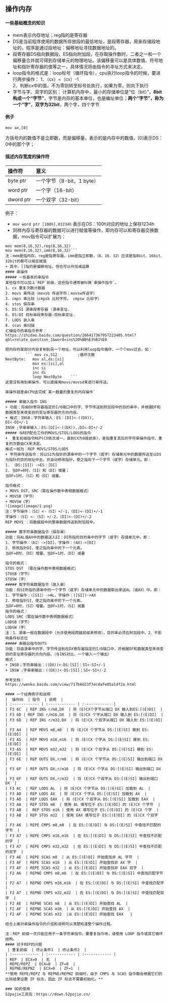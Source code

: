 ## 操作内存
#### 一些基础概念的知识
+ mem表示内存地址；reg指的是寄存器
+ DS是当前程序使用的数据所存放段的最低地址，是段寄存器，用来存储段地址的，程序是通过段地址：偏移地址寻找数据地址的。
+ 段寄存器DS指向数据段，ES指向附加段，在存取操作数时，二者之一和一个偏移量合并就可得到存储单元的物理地址。该偏移量可以是具体数值、符号地址和指针寄存器的值等之一，具体情况将由指令的寻址方式来决定。
+  loop指令的格式是：loop标号（循环指令），cpu执行loop指令的时候，要进行两步操作：
1、（cx）=（cx）-1   
2、判断cx中的值，不为零则转至标号处执行，如果为零，则向下执行
+ 字节与字、双字的区别：
计算机内存中，最小的存储单位是“位（bit）”，**8bit构成一个“字节”**，字节是内存的基本单位，也是编址单位；**两个“字节”，称为一个“字”**。**双字为32bit**，两个字，四个字节
#### 例子
	mov ax,[0]
方括号内的数值不是立即数，而是偏移量，表示的是内存中的数值，[0]表示DS：0中的那个字；
#### 描述内存宽度的操作符
|  操作符 | 意义  |
| :------------ | :------------ |
|  byte ptr | 一个字节（8-bit，1 byte）|
|  word ptr | 一个字（16-bit）  |
|  dword ptr | 一个双字（32-bit）  |

例子：
+ ```mov word ptr [100h],01234h```
表示在DS：100h对应的地址上保存1234h
+ 同样内存与寄存器的数据可以进行赋值等操作，即内存可以和寄存器交换数据，mov指令可以扩展为：
```mov reg(8,16,32),mem(8,16,32)
mov mem(8,16,32),reg(8,16,32)
mov mem(8,16,32),imm(8,16,32)```
注：mem是指内存，reg是指寄存器，imm是指立即数，（8，16，32）应该是指8bit、16bit、32bit的都可以相互赋值
+ 其中，[]指的是偏移地址，但也可以作加减运算
#### 串操作
##### 一些基本的串指令
某些指令可以加上`REP`前缀，这些指令通常被叫做`串操作指令`。
1. cx 重复次数计数器
2. movs 串传送（movsb 传送字符；movsw传送字）
3. cmps 串比较（cmpsb 比较字符。 cmpsw 比较字）
4. stos 保存串
5. DS:SI 源串段寄存器 :源串变址.
6. ES:DI 目标串段寄存器:目标串变址.
7. LODS 装入串
8. scas 串扫描
汇编指令的串指令参考：
https://zhidao.baidu.com/question/266417367957223405.html?qbl=relate_question_1&word=ins%20%BB%E3%B1%E0

把内存的某部分内容复制到另一个地址，可以利用loop指令循环，一个个mov过去，如：
		 ``` mov cx,512			;循环次数
NextByte:	mov al,ds:[si]
			mov es:[si],al
			inc si
			inc di
			loop NextByte    ```		
这里没有用到串操作，可以直接用movs/movsd来进行串传送。

串操作就是由CPU去完成`某一数量的重复的内存操作`

##### 串输入指令 INS
+ 功能：将由DX寄存器指定的I/O端口中的字、字节传送到附加段中的目的串中，并根据DF和数据类型来改变目的变址寄存器的方向内容。
+ 格式：INSB；字符串输入：ES：[DI]<-((DX)),
DI<-DI+/-1
INSW ;字串串输入：ES:[DI]<-((DX)),;DI<-DI+/-2
##### 与REP配合工作的MOVS/STOS/LODS的指令
+  重复前缀指令REP(CX依次减一，直到CX为0就结束)，是指重复其后的字符串操作指令，重复的次数由CX来决定。
格式一般为：REP MOVS/STOS/LODS
+ 字符串传送指令：将以SI为指针的源串中的一个字节（或字）存储单元中的数据传送至以DS为指针的目的地址中去，并自动修改指针，使之指向下一个字节（或字）存储单元。即：
1. （DS:[SI]）->ES：[DI]
2. 当DF=0时，（SI）和（DI）增量；
当DF=1时，（SI）和（DI）减量。

指令格式：
+ MOVS DST，SRC（需在操作数中表明数据格式）
+ MOVSB（字节）
+ MOVSW（字）
![image](image/1.png)
注：字节操作：（SI）<-（SI）+/-1，(DI)<-(DI)+/-1
字操作：（SI）<-（SI）+/-2，(DI)<-(DI)+/-2
REP MOVS ：将数据段中的整串数据传送到附加段中。

##### 置字符串数据指令（保存串）
功能：将AL或AX中的数据送入EI：DI所指的目的串中的字节（或字）存储单元中。即：
1. 字节操作：（AI）->[DI]，字操作：(AX)->[DI] 
2. 修改指针DI，使之指向串中的下一个元素。
当DF=0时，（DI）增量。当DF=1时，（DI）减量

指令的格式：
STOS DST （需在操作数中表明数据格式）
STOSB（字节）
STOSW（字）
##### 取字符串数据指令（装入串）
功能：将SI所指的源串中的一个字节（或字）存储单元中的数据取出来送AL（或AX）中。即：
1. 字节操作：（[SI]）->AL，字操作：([SI])->AX 
2. 修改指针SI，使之指向串中的下一个元素。
当DF=0时，（SI）增量。当DF=1时，（SI）减量
指令的格式：
LODS SRC（需在操作数中表明数据格式）
LODSB（字节）
LODSW（字）
注：1、源串一般在数据段中（允许使用段跨越前缀来修改），目的串必须在附加段中。2、不影响条件标志位
##### 串输出指令OUTS
功能：将由源串中的字、字节传送到在DX寄存器指定的I/O端口中，并根据DF和数据类型来改变目的变址寄存器的方向内容。（与INS对比，一个输入一个输出）
格式：
+ INSB；字符串输出：((DX))<-DS:[SI]：SI<-SI+/-1
+ INSW ;字串串输出：((DX))<-DS:[SI]；SI<-SI+/-2

参考文档：
https://wenku.baidu.com/view/717b8d23f7ec4afe05a1df2a.html

#### 一个经典例子和说明
|  操作码  | 指令  | 说明  |
| :------------ | :------------ | :------------ |
| F3 6C  | REP INS r/m8,DX  | 将 (E)CX个字节从端口 DX 输入到ES:[(E)DI]  |
| F3 6D | REP INS r/m16,DX  | 将 (E)CX 个字从端口 DX 输入到 ES:[(E)DI]  |
| F3 6D  | REP INS r/m32,DX  | 将 (E)CX 个双字从端口 DX 输入到 ES:[(E)DI]  |
| F3 A4  | REP MOVS m8,m8  | 将 (E)CX 个字节从 DS:[(E)SI] 移到 ES:[(E)DI]  |
| F3 A5  | REP MOVS m16,m16  | 将 (E)CX 个字从 DS:[(E)SI] 移到 ES:[(E)DI]  |
| F3 A5  | REP MOVS m32,m32  | 将 (E)CX 个双字从 DS:[(E)SI] 移到 ES:[(E)DI]  |
| F3 6E  | REP OUTS DX,r/m8  | 将 (E)CX 个字节从 DS:[(E)SI] 输出到端口 DX  |
| F3 6F  | REP OUTS DX,r/m16  | 将 (E)CX 个字从 DS:[(E)SI] 输出到端口 DX  |
| F3 6F  | REP OUTS DX,r/m32  | 将 (E)CX 个双字从 DS:[(E)SI] 输出到端口 DX  |
| F3 AC  | REP LODS AL  | 将 (E)CX 个字节从 DS:[(E)SI] 加载到 AL  |
| F3 AD  | REP LODS AX  | 将 (E)CX 个字从 DS:[(E)SI] 加载到 AX  |
| F3 AD  | REP LODS EAX  | 将 (E)CX 个双字从 DS:[(E)SI] 加载到 EAX  |
| F3 AA  | REP STOS m8  | 使用 AL 填写位于 ES:[(E)DI] 的 (E)CX 个字节  |
| F3 AB  |  REP STOS m16 | 使用 AX 填写位于 ES:[(E)DI] 的 (E)CX 个字  |
| F3 AB  | REP STOS m32  | 使用 EAX 填写位于 ES:[(E)DI] 的 (E)CX 个双字  |
| F3 A6  | REPE CMPS m8,m8  | 在 ES:[(E)DI] 与 DS:[(E)SI] 中查找不匹配的字节  |
| F3 A7  | REPE CMPS m16,m16  | 在 ES:[(E)DI] 与 DS:[(E)SI] 中查找不匹配的字  |
| F3 A7  | REPE CMPS m32,m32  | 在 ES:[(E)DI] 与 DS:[(E)SI] 中查找不匹配的双字  |
| F3 AE  | REPE SCAS m8  | 从 ES:[(E)DI] 开始查找非 AL 字节  |
| F3 AF  | REPE SCAS m16  | 从 ES:[(E)DI] 开始查找非 AX 字  |
| F3 AF  | REPE SCAS m32  | 从 ES:[(E)DI] 开始查找非 EAX 双字  |
| F2 A6  | REPNE CMPS m8,m8  | 在 ES:[(E)DI] 与 DS:[(E)SI] 中查找匹配字节  |
| F2 A7  | REPNE CMPS m16,m16  | 在 ES:[(E)DI] 与 DS:[(E)SI] 中查找匹配字  |
| F2 A7  | REPNE CMPS m32,m32  | 在 ES:[(E)DI] 与 DS:[(E)SI] 中查找匹配双字  |
| F2 AE  | REPNE SCAS m8  | 从 ES:[(E)DI] 开始查找 AL  |
| F2 AF  | REPNE SCAS m16  | 从 ES:[(E)DI] 开始查找 AX  |
| F2 AF  | REPNE SCAS m32  |从 ES:[(E)DI] 开始查找 EAX   |

结合上面对串操作指令的介绍和说明可以清楚知道整个操作过程。

注：REP 前缀一次只能应用于一条字符串指令。要重复指令块，请使用 LOOP 指令或其它循环结构。
#### 对于REP的问题
 | 重复前缀  | 终止条件1  | 终止条件2  |
| :------------ | :------------ | :------------ |
| REP  | ECX=0  | 无  |
| REPE/REPZ  | ECX=0  | ZF=0  |
| REPNE/REPNZ  | ECX=0  | ZF=1  |
**使用 REPE/REPZ 与 REPNE/REPNZ 前缀时，由于 CMPS 与 SCAS 指令都会根据它们的比较结果设置 ZF 标志，因此 ZF 标志不需要初始化。**

### OD的使用
52pojie工具包：https://down.52pojie.cn/

    

			
